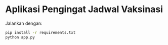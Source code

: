 # Aplikasi Pengingat Jadwal Vaksinasi

Jalankan dengan:
```bash
pip install -r requirements.txt
python app.py
```